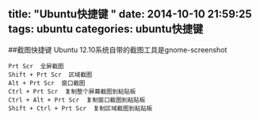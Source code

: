 title: "Ubuntu快捷键 "
date: 2014-10-10 21:59:25
tags: ubuntu
categories: ubuntu快捷键
---
##截图快捷键
Ubuntu 12.10系统自带的截图工具是gnome-screenshot
```
Prt Scr  全屏截图
Shift + Prt Scr  区域截图
Alt + Prt Scr  窗口截图
Ctrl + Prt Scr  复制整个屏幕截图到粘贴板
Ctrl + Alt + Prt Scr  复制窗口截图到粘贴板
Shift + Ctrl + Prt Scr  复制区域截图到粘贴板
```
